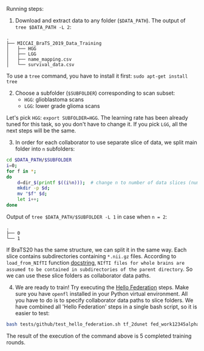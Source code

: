Running steps:
1) Download and extract data to any folder (`$DATA_PATH`). The output of `tree $DATA_PATH -L 2`:
```
.
├── MICCAI_BraTS_2019_Data_Training
│   ├── HGG
│   ├── LGG
│   ├── name_mapping.csv
│   └── survival_data.csv
```
To use a `tree` command, you have to install it first: `sudo apt-get install tree`

2) Choose a subfolder (`$SUBFOLDER`) corresponding to scan subset: 
    - `HGG`: glioblastoma scans
    - `LGG`: lower grade glioma scans
 
Let's pick `HGG`: `export SUBFOLDER=HGG`. The learning rate has been already tuned for this task, so you don't have to change it. If you pick `LGG`, all the next steps will be the same.

3) In order for each collaborator to use separate slice of data, we split main folder into `n` subfolders:
```bash
cd $DATA_PATH/$SUBFOLDER
i=0; 
for f in *; 
do 
    d=dir_$(printf $((i%n)));  # change n to number of data slices (number of collaborators in federation)
    mkdir -p $d; 
    mv "$f" $d; 
    let i++; 
done
```
Output of `tree $DATA_PATH/$SUBFOLDER -L 1` in case when `n = 2`:
```
.
├── 0
└── 1
```
If BraTS20 has the same structure, we can split it in the same way.
Each slice contains subdirectories containing `*.nii.gz` files. According to `load_from_NIfTI` function [docstring](https://github.com/intel/openfl/blob/2e6680fedcd4d99363c94792c4a9cc272e4eebc0/openfl-workspace/tf_2dunet/src/brats_utils.py#L68), `NIfTI files for whole brains are assumed to be contained in subdirectories of the parent directory`. So we can use these slice folders as collaborator data paths.

4) We are ready to train! Try executing the [Hello Federation](https://openfl.readthedocs.io/en/latest/running_the_federation.baremetal.html#hello-federation-your-first-federated-learning-training) steps. Make sure you have `openfl` installed in your Python virtual environment. All you have to do is to specify collaborator data paths to slice folders. We have combined all 'Hello Federation' steps in a single bash script, so it is easier to test:
```bash
bash tests/github/test_hello_federation.sh tf_2dunet fed_work12345alpha81671 one123dragons beta34unicorns localhost --col1-data-path $DATA_PATH/MICCAI_BraTS_2019_Data_Training/$SUBFOLDER/0 --col2-data-path $DATA_PATH/MICCAI_BraTS_2019_Data_Training/$SUBFOLDER/1 --rounds-to-train 5
```
The result of the execution of the command above is 5 completed training rounds. 
